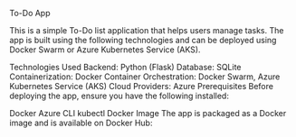 To-Do App


This is a simple To-Do list application that helps users manage tasks. The app is built using the following technologies and can be deployed using Docker Swarm or Azure Kubernetes Service (AKS).

Technologies Used
Backend: Python (Flask)
Database: SQLite
Containerization: Docker
Container Orchestration: Docker Swarm, Azure Kubernetes Service (AKS)
Cloud Providers: Azure
Prerequisites
Before deploying the app, ensure you have the following installed:

Docker
Azure CLI
kubectl
Docker Image
The app is packaged as a Docker image and is available on Docker Hub:
